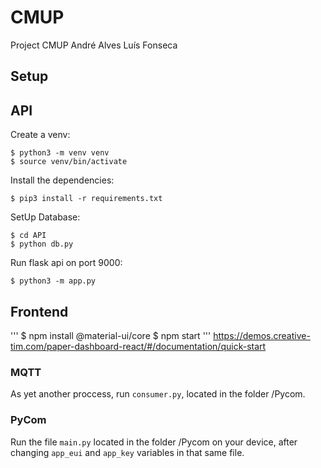 # CMUP
Project CMUP
André Alves
Luís Fonseca

## Setup

## API

Create a venv:

```
$ python3 -m venv venv
$ source venv/bin/activate
```

Install the dependencies:

```
$ pip3 install -r requirements.txt
```

SetUp Database:

```
$ cd API    
$ python db.py
```

Run flask api on port 9000:

```
$ python3 -m app.py
```

## Frontend

'''
$ npm install @material-ui/core
$ npm start
'''
https://demos.creative-tim.com/paper-dashboard-react/#/documentation/quick-start

### MQTT
As yet another proccess, run `consumer.py`, located in the folder /Pycom.

### PyCom
Run the file `main.py` located in the folder /Pycom on your device, after changing `app_eui` and `app_key` variables in that same file.
